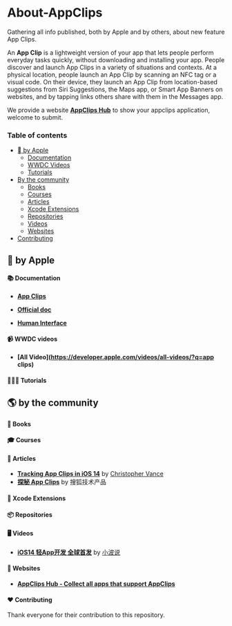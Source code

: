 # About-AppClips
Gathering all info published, both by Apple and by others, about new feature App Clips.



An **App Clip** is a lightweight version of your app that lets people perform everyday tasks quickly, without downloading and installing your app. People discover and launch App Clips in a variety of situations and contexts. At a physical location, people launch an App Clip by scanning an NFC tag or a visual code. On their device, they launch an App Clip from location-based suggestions from Siri Suggestions, the Maps app, or Smart App Banners on websites, and by tapping links others share with them in the Messages app.



We provide a website **[AppClips Hub](https://appclipshub.com/)** to show your appclips application, welcome to submit.



### Table of contents

* [ by Apple](#-by-apple)
  * [Documentation](#-documentation)
  * [WWDC Videos](#-wwdc-videos)
  * [Tutorials](#-tutorials)
* [By the community](#-by-the-community)
  * [Books](#-books)
  * [Courses](#-courses)
  * [Articles](#-articles)
  * [Xcode Extensions](#-xcode-extensions)
  * [Repositories](#-repositories)
  * [Videos](#-videos)
  * [Websites](#-websites)
* [Contributing](#-contributing)



##  by Apple



#### 📚 Documentation

* **[App Clips](https://developer.apple.com/app-clips/)**
* **[Official doc](https://developer.apple.com/documentation/app_clips)**

* **[Human Interface](https://developer.apple.com/design/human-interface-guidelines/app-clips/overview/)**

  

#### 📹 WWDC videos

- **[All Video](https://developer.apple.com/videos/all-videos/?q=app clips)**



#### 👩🏼‍🏫 Tutorials



## 🌎 by the community

#### 📗 Books

#### 🎓 Courses

#### 📰 Articles

* **[Tracking App Clips in iOS 14](https://blog.d204n6.com/2020/09/ios-14-tracking-app-clips-in-ios-14.html)** by [Christopher Vance](https://twitter.com/intent/follow?original_referer=https%3A%2F%2Fblog.d204n6.com%2F2020%2F09%2Fios-14-tracking-app-clips-in-ios-14.html&ref_src=twsrc%5Etfw&region=follow_link&screen_name=cscottvance&tw_p=followbutton)
* **[探秘 App Clips](https://mp.weixin.qq.com/s/HtWQONDrOqPMR-MSqn2-eg)** by 搜狐技术产品


#### 🔨 Xcode Extensions

#### 📦 Repositories

#### 🖥 Videos
* **[iOS14 轻App开发 全球首发](https://www.bilibili.com/video/BV1ok4y1k7co)** by [小波说](https://space.bilibili.com/272754018)

#### 🔗 Websites

* **[AppClips Hub - Collect all apps that support AppClips](https://appclipshub.com/)**



#### ❤️ Contributing

Thank everyone for their contribution to this repository.
